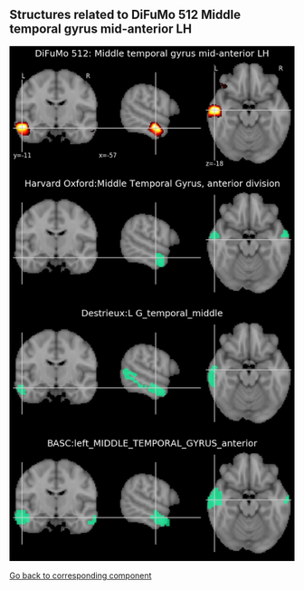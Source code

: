 


## Structures related to DiFuMo 512 Middle temporal gyrus mid-anterior LH

![264](264.jpg "Structures related to DiFuMo 512 Middle temporal gyrus mid-anterior LH")

[Go back to corresponding component](https://parietal-inria.github.io/DiFuMo/512/html/264.html)